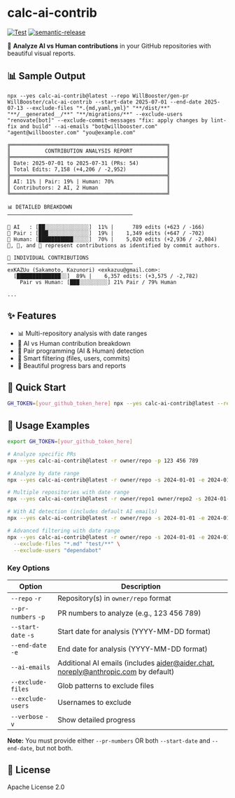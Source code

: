 # calc-ai-contrib

[![Test](https://github.com/WillBooster/calc-ai-contrib/actions/workflows/test.yml/badge.svg)](https://github.com/WillBooster/calc-ai-contrib/actions/workflows/test.yml)
[![semantic-release](https://img.shields.io/badge/%20%20%F0%9F%93%A6%F0%9F%9A%80-semantic--release-e10079.svg)](https://github.com/semantic-release/semantic-release)

🤖 **Analyze AI vs Human contributions** in your GitHub repositories with beautiful visual reports.

## 📊 Sample Output

```shell
npx --yes calc-ai-contrib@latest --repo WillBooster/gen-pr WillBooster/calc-ai-contrib --start-date 2025-07-01 --end-date 2025-07-13 --exclude-files "*.{md,yaml,yml}" "**/dist/**" "**/__generated__/**" "**/migrations/**" --exclude-users "renovate[bot]" --exclude-commit-messages "fix: apply changes by lint-fix and build" --ai-emails "bot@willbooster.com" "agent@willbooster.com" "you@example.com"
```

```
╔══════════════════════════════════════════════════╗
║           CONTRIBUTION ANALYSIS REPORT           ║
╠══════════════════════════════════════════════════╣
║ Date: 2025-07-01 to 2025-07-31 (PRs: 54)         ║
║ Total Edits: 7,158 (+4,206 / -2,952)             ║
╠══════════════════════════════════════════════════╣
║ AI: 11% | Pair: 19% | Human: 70%                 ║
║ Contributors: 2 AI, 2 Human                      ║
╚══════════════════════════════════════════════════╝

📊 DETAILED BREAKDOWN
────────────────────────────────────────

🤖 AI   : [██░░░░░░░░░░░░░░]  11% |      789 edits (+623 / -166)
🤝 Pair : [███░░░░░░░░░░░░░]  19% |    1,349 edits (+647 / -702)
👥 Human: [███████████░░░░░]  70% |    5,020 edits (+2,936 / -2,084)
🤖, 🤝, and 👥 represent contributions as identified by commit authors.

👤 INDIVIDUAL CONTRIBUTIONS
────────────────────────────────────────
exKAZUu (Sakamoto, Kazunori) <exkazuu@gmail.com>:
  [██████████████░░]  89% |    6,357 edits: (+3,575 / -2,782)
    Pair vs Human: [███░░░░░░░░░] 21% Pair / 79% Human

...
```

## ✨ Features

- 📊 Multi-repository analysis with date ranges
- 🤖 AI vs Human contribution breakdown
- 🤝 Pair programming (AI & Human) detection
- 🎯 Smart filtering (files, users, commits)
- 🎨 Beautiful progress bars and reports

## 🚀 Quick Start

```bash
GH_TOKEN=[your_github_token_here] npx --yes calc-ai-contrib@latest --repo WillBooster/calc-ai-contrib --start-date 2025-07-10 --end-date 2025-07-10 --exclude-users "renovate[bot]" --ai-emails "bot@willbooster.com" "agent@willbooster.com"
```

## 📖 Usage Examples

```bash
export GH_TOKEN=[your_github_token_here]

# Analyze specific PRs
npx --yes calc-ai-contrib@latest -r owner/repo -p 123 456 789

# Analyze by date range
npx --yes calc-ai-contrib@latest -r owner/repo -s 2024-01-01 -e 2024-01-31

# Multiple repositories with date range
npx --yes calc-ai-contrib@latest -r owner/repo1 owner/repo2 -s 2024-01-01 -e 2024-01-31

# With AI detection (includes default AI emails)
npx --yes calc-ai-contrib@latest -r owner/repo -s 2024-01-01 -e 2024-01-31 --ai-emails "bot@company.com"

# Advanced filtering with date range
npx --yes calc-ai-contrib@latest -r owner/repo -s 2024-01-01 -e 2024-01-31 \
  --exclude-files "*.md" "test/**" \
  --exclude-users "dependabot"
```

### Key Options

| Option              | Description                                                                        |
| ------------------- | ---------------------------------------------------------------------------------- |
| `--repo` `-r`       | Repository(s) in `owner/repo` format                                               |
| `--pr-numbers` `-p` | PR numbers to analyze (e.g., 123 456 789)                                          |
| `--start-date` `-s` | Start date for analysis (YYYY-MM-DD format)                                        |
| `--end-date` `-e`   | End date for analysis (YYYY-MM-DD format)                                          |
| `--ai-emails`       | Additional AI emails (includes aider@aider.chat, noreply@anthropic.com by default) |
| `--exclude-files`   | Glob patterns to exclude files                                                     |
| `--exclude-users`   | Usernames to exclude                                                               |
| `--verbose` `-v`    | Show detailed progress                                                             |

**Note:** You must provide either `--pr-numbers` OR both `--start-date` and `--end-date`, but not both.

## 📄 License

Apache License 2.0
